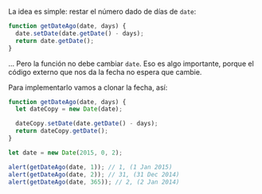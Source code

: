 La idea es simple: restar el número dado de días de `date`:

```js
function getDateAgo(date, days) {
  date.setDate(date.getDate() - days);
  return date.getDate();
}
```

... Pero la función no debe cambiar `date`. Eso es algo importante, porque el código externo que nos da la fecha no espera que cambie.

Para implementarlo vamos a clonar la fecha, así:

```js run
function getDateAgo(date, days) {
  let dateCopy = new Date(date);

  dateCopy.setDate(date.getDate() - days);
  return dateCopy.getDate();
}

let date = new Date(2015, 0, 2);

alert(getDateAgo(date, 1)); // 1, (1 Jan 2015)
alert(getDateAgo(date, 2)); // 31, (31 Dec 2014)
alert(getDateAgo(date, 365)); // 2, (2 Jan 2014)
```
